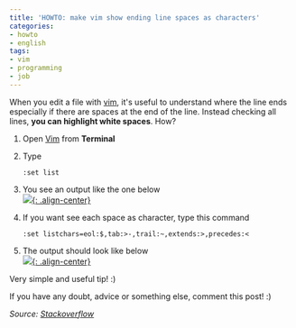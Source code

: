 ```yaml
---
title: 'HOWTO: make vim show ending line spaces as characters'
categories:
- howto
- english
tags:
- vim
- programming
- job
---
```

When you edit a file with [vim](http://www.vim.org/), it's useful to understand
where the line ends especially if there are spaces at the end of the line.
Instead checking all lines, **you can highlight white spaces**. How?

  1. Open [Vim](http://www.vim.org/) from **Terminal**
  2. Type

     ```
     :set list
     ```
  3. You see an output like the one below  
     [![]({{site.url}}/assets/images/vimsetlist1.png){: .align-center}]({{site.url}}/assets/images/vimsetlist1.png)
  4. If you want see each space as character, type this command 
    
     ```
     :set listchars=eol:$,tab:>-,trail:~,extends:>,precedes:<
     ```
  5. The output should look like below  
     [![]({{site.url}}/assets/images/vimsetlist2.png){: .align-center}]({{site.url}}/assets/images/vimsetlist2.png)

Very simple and useful tip! :)

If you have any doubt, advice or something else, comment this post! :)

_Source: [Stackoverflow](http://stackoverflow.com/questions/1675688/make-vim-show-all-white-spaces-as-a-character)_

